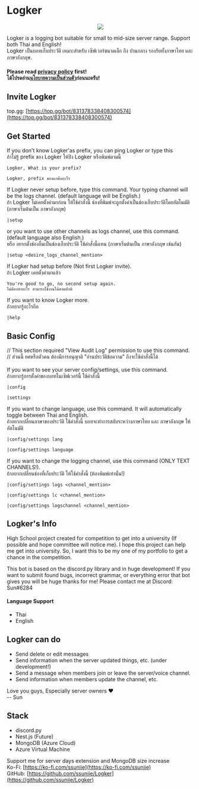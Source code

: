 # Logker
<p align="center">
  <img src="https://user-images.githubusercontent.com/58100334/119252356-f9e69b00-bbd5-11eb-9406-2810090523e8.png">
</p>

Logker is a logging bot suitable for small to mid-size server range. Support both Thai and English!
<br>Logker เป็นบอทเก็บประวัติ เหมาะสำหรับ เซิฟเวอร์ขนาดเล็ก ถึง ปานกลาง รองรับทั้งภาษาไทย และ ภาษาอังกฤษ.
<br>
#### Please read [privacy policy](https://github.com/ssuniie/Logker/blob/main/privacy-policy.md) first!<br>ได้โปรดอ่าน[นโยบายความเป็นส่วนตัว](https://github.com/ssuniie/Logker/blob/main/privacy-policy.md)ก่อนนะครับ!

## Invite Logker
top.gg: [https://top.gg/bot/831378338408300574](https://top.gg/bot/831378338408300574)

## Get Started
If you don't know Logker'as prefix, you can ping Logker or type this
<br> ถ้าไม่รู้ prefix ของ Logker ให้ปิง Logker หรือพิมพ์ตามนี้
```
Logker, What is your prefix?
```
```
Logker, prefix ของแกคืออะไร
```
If Logker never setup before, type this command. Your typing channel will be the logs channel. (default language will be English.)
<br>ถ้า Logker ไม่เคยตั้งค่ามาก่อน ให้ใช้คำสั่งนี้ ช่องที่พิมพ์จะถูกตั้งค่าเป็นช่องเก็บประวัติโดยอัตโนมัติ (ภาษาเริ่มต้นเป็น ภาษาอังกฤษ)
```
|setup
```
or you want to use other channels as logs channel, use this command. (default language also English.)
<br>หรือ อยากตั้งช่องอื่นเป็นช่องเก็บประวัติ ใช้คำสั่งนี้แทน (ภาษาเริ่มต้นเป็น ภาษาอังกฤษ เช่นกัน)
```
|setup <desire_logs_channel_mention>
```
If Logker had setup before (Not first Logker invite).
<br>ถ้า Logker เคยตั้งค่ามาแล้ว
```
You're good to go, no second setup again.
ไม่ต้องทำอะไร สามารถใช้งานได้ตามปกติ
```
If you want to know Logker more.
<br>ถ้าอยากรู้อะไรอีก
```
|help
```

## Basic Config
// This section required "View Audit Log" permission to use this command.
<br>// ส่วนนี้ ยศหรือตัวคน ต้องมีการอนุญาติ "อ่านประวัติข้อความ" ถึงจะใช้คำสั่งนี้ได้
<br>
<br>If you want to see your server config/settings, use this command.
<br>ถ้าอยากรู้การตั้งค่าของบอทในเซิฟเวอร์นี้ ใช้คำสั่งนี้
```
|config
```
```
|settings
```
If you want to change language, use this command. It will automatically toggle between Thai and English.
<br>ถ้าอยากเปลี่ยนภาษาของประวัติ ใช้คำสั่งนี้ บอทจะทำการสลับระหว่างภาษาไทย และ ภาษาอังกฤษ ให้อัตโนมัติ
```
|config/settings lang
```
```
|config/settings language
```
If you want to change the logging channel, use this command (ONLY TEXT CHANNELS!).
<br>ถ้าอยากเปลี่ยนช่องที่เก็บประวัติ ให้ใช้คำสั่งนี้ (ห้องพิมพ์เท่านั้น!)
```
|config/settings logs <channel_mention>
```
```
|config/settings lc <channel_mention>
```
```
|config/settings logschannel <channel_mention>
```

## Logker's Info
High School project created for competition to get into a university (If possible and hope committee will notice me). I hope this project can help me get into university.
So, I want this to be my one of my portfolio to get a chance in the competition.

This bot is based on the discord.py library and in huge development! If you want to submit found bugs,  incorrect grammar, or everything error that bot gives you will be huge thanks for me! Please contact me at Discord: Sun#6284

#### Language Support
- Thai
- English

## Logker can do
- Send delete or edit messages
- Send information when the server updated things, etc. (under development!)
- Send a message when members join or leave the server/voice channel.
- Send information when members update the channel, etc.

Love you guys, Especially server owners ❤
<br>-- Sun

## Stack
- discord.py
- Nest.js (Future)
- MongoDB (Azure Cloud)
- Azure Virtual Machine

Support me for server days extension and MongoDB size increase
<br>Ko-Fi: [https://ko-fi.com/ssuniie](https://ko-fi.com/ssuniie)
<br>GitHub: [https://github.com/ssuniie/Logker](https://github.com/ssuniie/Logker)
